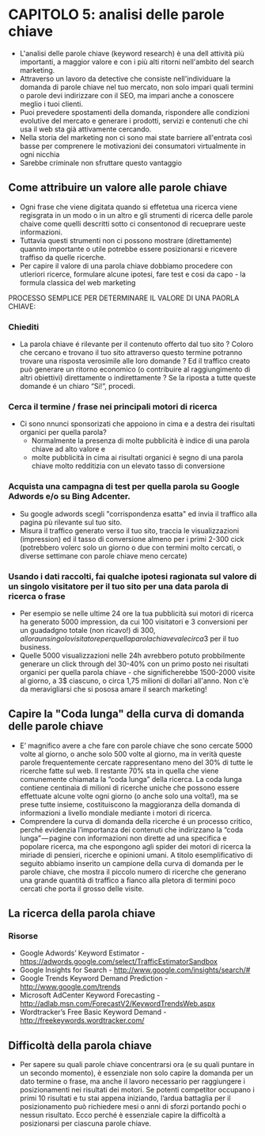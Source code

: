 # CAPITOLO 5: analisi delle parole chiave

+ L'analisi delle parole chiave (keyword research) è una dell attività più importanti, a maggior valore e con i più alti ritorni nell'ambito del search marketing. 
+ Attraverso un lavoro da detective che consiste nell'individuare la domanda di parole chiave nel tuo mercato, non solo impari quali termini o parole devi indirizzare con il SEO, ma impari anche a conoscere meglio i tuoi clienti. 
+ Puoi prevedere spostamenti della domanda, rispondere alle condizioni evolutive del mercato e generare i prodotti, servizi e contenuti che chi usa il web sta già attivamente cercando.
+ Nella storia del marketing non ci sono mai state barriere all'entrata così basse per comprenere le motivazioni dei consumatori virtualmente in ogni nicchia
+ Sarebbe criminale non sfruttare questo vantaggio

## Come attribuire un valore alle parole chiave
+ Ogni frase che viene digitata quando si effetetua una ricerca viene regisgrata in un modo o in un altro e gli strumenti di ricerca delle parole chaive come quelli descritti sotto ci consentonod di recueprare ueste informazioni. 
+ Tuttavia questi strumenti non ci possono mostrare (direttamente) quannto importante o utile potrebbe essere posizionarsi e ricevere traffiso da quelle ricerche. 
+ Per capire il valore di una parola chiave dobbiamo procedere con utleriori ricerce, formulare alcune ipotesi, fare test e cosi da capo - la formula classica del web marketing

PROCESSO SEMPLICE PER DETERMINARE IL VALORE DI UNA PAORLA CHIAVE:
### Chiediti
+ La parola chiave é rilevante per il contenuto offerto dal tuo sito ? Coloro che cercano e trovano il tuo sito attraverso questo termine potranno trovare una risposta verosimile alle loro domande ? Ed il traffico creato può generare un ritorno economico (o contribuire al raggiungimento di altri obiettivi) direttamente o indirettamente ? Se la riposta a tutte queste domande é un chiaro “Si!”, procedi. 

### Cerca il termine / frase nei principali motori di ricerca
+ Ci sono nnunci sponsorizati che appoiono in cima e a destra dei risultati organici per quella parola?
    + Normalmente la presenza di molte pubblicità è indice di una parola chiave ad alto valore e 
    + molte pubblicità in cima ai risultati organici è segno di una parola chiave molto redditizia con un elevato tasso di conversione

### Acquista una campagna di test per quella parola su Google Adwords e/o su Bing Adcenter. 
+ Su google adwords scegli "corrispondenza esatta" ed invia il traffico alla pagina pù rilevante sul tuo sito. 
+ Misura il traffico generato verso il tuo sito, traccia le visualizzazioni (impression) ed il tasso di conversione almeno per i primi 2-300 cick (potrebbero volerc solo un giorno o due con termini molto cercati, o diverse settimane con parole chiave meno cercate)

### Usando i dati raccolti, fai qualche ipotesi ragionata sul valore di un singolo visitatore per il tuo sito per una data parola di ricerca o frase
+ Per esempio se nelle ultime 24 ore la tua pubblicità sui motori di ricerca ha generato 5000 impression, da cui 100 visitatori e 3 conversioni per un guadadgno totale (non ricavo!) di 300$, allora un singolo visitatore per quella parola chiave vale circa 3$ per il tuo business. 
+ Quelle 5000 visualizzazioni nelle 24h avrebbero potuto probbilmente generare un click through del 30-40% con un primo posto nei risultati organici per quella parola chiave - che significherebbe 1500-2000 visite al giorno, a 3$ ciascuno, o circa 1,75 milioni di dollari all'anno. Non c'è da meravigliarsi che si pososa amare il search marketing!

## Capire la "Coda lunga" della curva di domanda delle parole chiave

+ E’ magnifico avere a che fare con parole chiave che sono cercate 5000 volte al giorno, o anche solo 500 volte al giorno, ma in verità queste parole frequentemente cercate rappresentano meno del 30% di tutte le ricerche fatte sul web. Il restante 70% sta in quella che viene comunemente chiamata la “coda lunga” della ricerca. La coda lunga contiene centinaia di milioni di ricerche uniche che possono essere effettuate alcune volte ogni giorno (o anche solo una volta!), ma se prese tutte insieme, costituiscono la maggioranza della domanda di informazioni a livello mondiale mediante i motori di ricerca.
+ Comprendere la curva di domanda della ricerche é un processo critico, perché evidenzia l’importanza dei contenuti che indirizzano la “coda lunga” — pagine con informazioni non dirette ad una specifica e popolare ricerca, ma che espongono agli spider dei motori di ricerca la miriade di pensieri, ricerche e opinioni umani. A titolo esemplificativo di seguito abbiamo inserito un campione della curva di domanda per le parole chiave, che mostra il piccolo numero di ricerche che generano una grande quantità di traffico a fianco alla pletora di termini poco cercati che porta il grosso delle visite.

## La ricerca della parola chiave
### Risorse 
+ Google Adwords’ Keyword Estimator - https://adwords.google.com/select/TrafficEstimatorSandbox
+ Google Insights for Search - http://www.google.com/insights/search/#
+ Google Trends Keyword Demand Prediction - http://www.google.com/trends
+ Microsoft AdCenter Keyword Forecasting - http://adlab.msn.com/ForecastV2/KeywordTrendsWeb.aspx
+ Wordtracker’s Free Basic Keyword Demand - http://freekeywords.wordtracker.com/

## Difficoltà della parola chiave 
+ Per sapere su quali parole chiave concentrarsi ora (e su quali puntare in un secondo momento), è essenziale non solo capire la domanda per un dato termine o frase, ma anche il lavoro necessario per raggiungere i posizionamenti nei risultati dei motori. Se potenti competitor occupano i primi 10 risultati e tu stai appena iniziando, l’ardua battaglia per il posizionamento può richiedere mesi o anni di sforzi portando pochi o nessun risultato. Ecco perché è essenziale capire la difficoltà a posizionarsi per ciascuna parole chiave.
